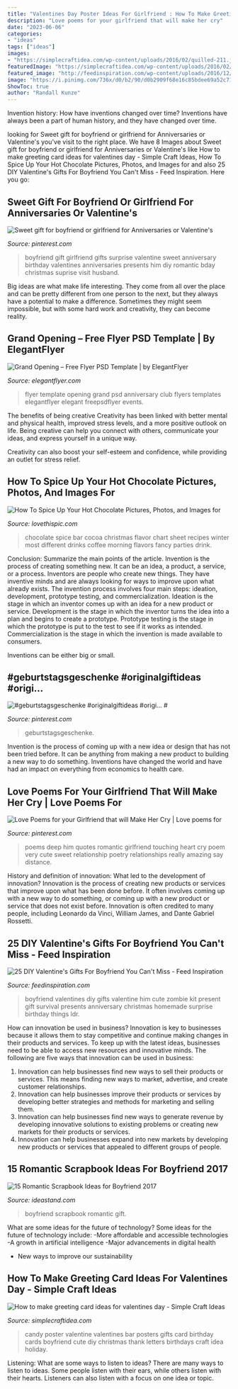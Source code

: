 ```yaml
---
title: "Valentines Day Poster Ideas For Girlfriend : How To Make Greeting Card Ideas For Valentines Day"
description: "Love poems for your girlfriend that will make her cry"
date: "2023-06-06"
categories:
- "ideas"
tags: ["ideas"]
images:
- "https://simplecraftidea.com/wp-content/uploads/2016/02/quilled-211.jpg"
featuredImage: "https://simplecraftidea.com/wp-content/uploads/2016/02/quilled-211.jpg"
featured_image: "http://feedinspiration.com/wp-content/uploads/2016/12/Zombie-Valentines-day-present-diy.jpg"
image: "https://i.pinimg.com/736x/d0/b2/90/d0b2909f68e16c85bdee69a52c71843a.jpg"
ShowToc: true
author: "Randall Kunze"
---
```



Invention history: How have inventions changed over time?
Inventions have always been a part of human history, and they have changed over time.

	

		
looking for Sweet gift for boyfriend or girlfriend for Anniversaries or Valentine&#039;s you've visit to the right place. We have 8 Images about Sweet gift for boyfriend or girlfriend for Anniversaries or Valentine&#039;s like How to make greeting card ideas for valentines day - Simple Craft Ideas, How To Spice Up Your Hot Chocolate Pictures, Photos, and Images for and also 25 DIY Valentine&#039;s Gifts For Boyfriend You Can&#039;t Miss - Feed Inspiration. Here you go:
		
    
## Sweet Gift For Boyfriend Or Girlfriend For Anniversaries Or Valentine&#039;s

<img loading=lazy src="https://i.pinimg.com/736x/6f/b8/1f/6fb81f4323577ab92e7ec3b6ea14e194--fathers-day-gifts-from-girlfriend-surprise-girlfriend-ideas.jpg" onerror="this.onerror=null;this.src='https://tse1.mm.bing.net/th?id=OIP.ABIJa2C-N44jUhmF7nLTCQHaJ4&amp;pid=15.1';" alt="Sweet gift for boyfriend or girlfriend for Anniversaries or Valentine&#039;s">

_Source: pinterest.com_

>boyfriend gift girlfriend gifts surprise valentine sweet anniversary birthday valentines anniversaries presents him diy romantic bday christmas suprise visit husband. 

	

Big ideas are what make life interesting. They come from all over the place and can be pretty different from one person to the next, but they always have a potential to make a difference. Sometimes they might seem impossible, but with some hard work and creativity, they can become reality.

    
## Grand Opening – Free Flyer PSD Template | By ElegantFlyer

<img loading=lazy src="https://www.elegantflyer.com/wp-content/uploads/2018/09/Small_Flyer_Preview.jpg" onerror="this.onerror=null;this.src='https://tse3.mm.bing.net/th?id=OIP.QAHNlVifQbtJCPrR47_hlwAAAA&amp;pid=15.1';" alt="Grand Opening – Free Flyer PSD Template | by ElegantFlyer">

_Source: elegantflyer.com_

>flyer template opening grand psd anniversary club flyers templates elegantflyer elegant freepsdflyer events. 

	

The benefits of being creative
Creativity has been linked with better mental and physical health, improved stress levels, and a more positive outlook on life.
Being creative can help you connect with others, communicate your ideas, and express yourself in a unique way.

Creativity can also boost your self-esteem and confidence, while providing an outlet for stress relief.

    
## How To Spice Up Your Hot Chocolate Pictures, Photos, And Images For

<img loading=lazy src="http://www.lovethispic.com/uploaded_images/287006-How-To-Spice-Up-Your-Hot-Chocolate.jpg" onerror="this.onerror=null;this.src='https://tse3.mm.bing.net/th?id=OIP.ImoztTe_GW7lcC4lW1tdQwHaSE&amp;pid=15.1';" alt="How To Spice Up Your Hot Chocolate Pictures, Photos, and Images for">

_Source: lovethispic.com_

>chocolate spice bar cocoa christmas flavor chart sheet recipes winter most different drinks coffee morning flavors fancy parties drink. 

	

Conclusion: Summarize the main points of the article.
Invention is the process of creating something new. It can be an idea, a product, a service, or a process. Inventors are people who create new things. They have inventive minds and are always looking for ways to improve upon what already exists.
The invention process involves four main steps: ideation, development, prototype testing, and commercialization. Ideation is the stage in which an inventor comes up with an idea for a new product or service. Development is the stage in which the inventor turns the idea into a plan and begins to create a prototype. Prototype testing is the stage in which the prototype is put to the test to see if it works as intended. Commercialization is the stage in which the invention is made available to consumers.

Inventions can be either big or small.

    
## #geburtstagsgeschenke #originalgiftideas #origi... #

<img loading=lazy src="https://i.pinimg.com/736x/6d/48/0e/6d480e2556228c1b50cd25158885e9e8.jpg" onerror="this.onerror=null;this.src='https://tse4.mm.bing.net/th?id=OIP.9qxT428-lAq6sL7R99HgDgHaNK&amp;pid=15.1';" alt="#geburtstagsgeschenke #originalgiftideas #origi... #">

_Source: pinterest.com_

>geburtstagsgeschenke. 

	

Invention is the process of coming up with a new idea or design that has not been tried before. It can be anything from making a new product to building a new way to do something. Inventions have changed the world and have had an impact on everything from economics to health care.

    
## Love Poems For Your Girlfriend That Will Make Her Cry | Love Poems For

<img loading=lazy src="https://i.pinimg.com/736x/d0/b2/90/d0b2909f68e16c85bdee69a52c71843a.jpg" onerror="this.onerror=null;this.src='https://tse3.mm.bing.net/th?id=OIP.u-WSMClruhgUMEw22T7SuQHaKQ&amp;pid=15.1';" alt="Love Poems for your Girlfriend that will Make Her Cry | Love poems for">

_Source: pinterest.com_

>poems deep him quotes romantic girlfriend touching heart cry poem very cute sweet relationship poetry relationships really amazing say distance. 

	

History and definition of innovation: What led to the development of innovation?
Innovation is the process of creating new products or services that improve upon what has been done before. It often involves coming up with a new way to do something, or coming up with a new product or service that does not exist before. Innovation is often credited to many people, including Leonardo da Vinci, William James, and Dante Gabriel Rossetti.

    
## 25 DIY Valentine&#039;s Gifts For Boyfriend You Can&#039;t Miss - Feed Inspiration

<img loading=lazy src="http://feedinspiration.com/wp-content/uploads/2016/12/Zombie-Valentines-day-present-diy.jpg" onerror="this.onerror=null;this.src='https://tse2.mm.bing.net/th?id=OIP.Mx7BhBapXZOVIoF9Ru7VyQHaN2&amp;pid=15.1';" alt="25 DIY Valentine&#039;s Gifts For Boyfriend You Can&#039;t Miss - Feed Inspiration">

_Source: feedinspiration.com_

>boyfriend valentines diy gifts valentine him cute zombie kit present gift survival presents anniversary christmas homemade surprise birthday things ldr. 

	

How can innovation be used in business?
Innovation is key to businesses because it allows them to stay competitive and continue making changes in their products and services. To keep up with the latest ideas, businesses need to be able to access new resources and innovative minds. The following are five ways that innovation can be used in business: 
1. Innovation can help businesses find new ways to sell their products or services. This means finding new ways to market, advertise, and create customer relationships. 
2. Innovation can help businesses improve their products or services by developing better strategies and methods for marketing and selling them. 
3. Innovation can help businesses find new ways to generate revenue by developing innovative solutions to existing problems or creating new markets for their products or services. 
4. Innovation can help businesses expand into new markets by developing new products or services that appealed to different groups of people. 

    
## 15 Romantic Scrapbook Ideas For Boyfriend 2017

<img loading=lazy src="https://ideastand.com/wp-content/uploads/2014/06/scrapbook-ideas-for-boyfriend/8-romantic-scrapbook-ideas.jpg" onerror="this.onerror=null;this.src='https://tse1.mm.bing.net/th?id=OIP.sz5gww3kaa5K4gcRXpQKmAHaJ6&amp;pid=15.1';" alt="15 Romantic Scrapbook Ideas for Boyfriend 2017">

_Source: ideastand.com_

>boyfriend scrapbook romantic gift. 

	

What are some ideas for the future of technology?
Some ideas for the future of technology include: 
-More affordable and accessible technologies 
-A growth in artificial intelligence 
-Major advancements in digital health 
- New ways to improve our sustainability

    
## How To Make Greeting Card Ideas For Valentines Day - Simple Craft Ideas

<img loading=lazy src="https://simplecraftidea.com/wp-content/uploads/2016/02/quilled-211.jpg" onerror="this.onerror=null;this.src='https://tse1.mm.bing.net/th?id=OIP.RUnGJ83i2yFR4tG-eqbgUwHaNJ&amp;pid=15.1';" alt="How to make greeting card ideas for valentines day - Simple Craft Ideas">

_Source: simplecraftidea.com_

>candy poster valentine valentines bar posters gifts card birthday cards boyfriend cute diy christmas thank letters birthdays craft idea holiday. 

	

Listening: What are some ways to listen to ideas?
There are many ways to listen to ideas. Some people listen with their ears, while others listen with their hearts. Listeners can also listen with a focus on one idea or topic.

